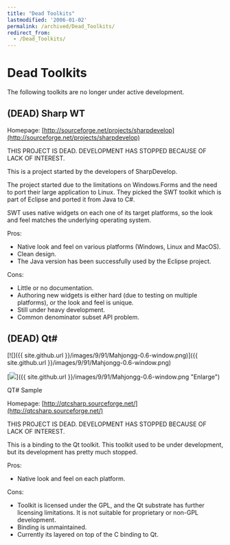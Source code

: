 ```yaml
---
title: "Dead Toolkits"
lastmodified: '2006-01-02'
permalink: /archived/Dead_Toolkits/
redirect_from:
  - /Dead_Toolkits/
---
```


Dead Toolkits
=============

The following toolkits are no longer under active development.

(DEAD) Sharp WT
---------------

Homepage: [http://sourceforge.net/projects/sharpdevelop](http://sourceforge.net/projects/sharpdevelop)

THIS PROJECT IS DEAD. DEVELOPMENT HAS STOPPED BECAUSE OF LACK OF INTEREST.

This is a project started by the developers of SharpDevelop.

The project started due to the limitations on Windows.Forms and the need to port their large application to Linux. They picked the SWT toolkit which is part of Eclipse and ported it from Java to C\#.

SWT uses native widgets on each one of its target platforms, so the look and feel matches the underlying operating system.

Pros:

-   Native look and feel on various platforms (Windows, Linux and MacOS).
-   Clean design.
-   The Java version has been successfully used by the Eclipse project.

Cons:

-   Little or no documentation.
-   Authoring new widgets is either hard (due to testing on multiple platforms), or the look and feel is unique.
-   Still under heavy development.
-   Common denominator subset API problem.

(DEAD) Qt\#
-----------

[![]({{ site.github.url }}/images/9/91/Mahjongg-0.6-window.png)]({{ site.github.url }}/images/9/91/Mahjongg-0.6-window.png)

[![](/skins/common/images/magnify-clip.png)]({{ site.github.url }}/images/9/91/Mahjongg-0.6-window.png "Enlarge")

QT\# Sample

Homepage: [http://qtcsharp.sourceforge.net/](http://qtcsharp.sourceforge.net/)

THIS PROJECT IS DEAD. DEVELOPMENT HAS STOPPED BECAUSE OF LACK OF INTEREST.

This is a binding to the Qt toolkit. This toolkit used to be under development, but its development has pretty much stopped.

Pros:

-   Native look and feel on each platform.

Cons:

-   Toolkit is licensed under the GPL, and the Qt substrate has further licensing limitations. It is not suitable for proprietary or non-GPL development.
-   Binding is unmaintained.
-   Currently its layered on top of the C binding to Qt.



